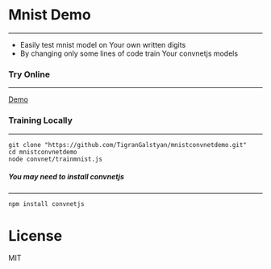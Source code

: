 # Mnist Demo
---
- Easily test mnist model on Your own written digits
- By changing only some lines of code train Your convnetjs models

### Try Online
---

[Demo](https://rawgit.com/TigranGalstyan/mnistconvnetdemo/master/index.html)

### Training Locally
---
	git clone "https://github.com/TigranGalstyan/mnistconvnetdemo.git"
	cd mnistconvnetdemo
	node convnet/trainmnist.js

##### You may need to install convnetjs
---
	npm install convnetjs

# License

MIT
